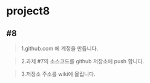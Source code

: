 # project8
## #8
>1.github.com 에 계정을 만듭니다.

>2.과제 #7의 소스코드를 github 저장소에 push 합니다.

>3.저장소 주소를 wiki에 올립니다.
